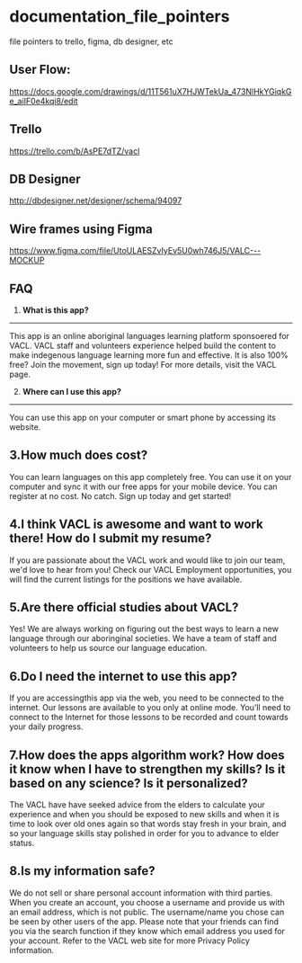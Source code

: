 # documentation_file_pointers
file pointers to trello, figma, db designer, etc

## User Flow:
https://docs.google.com/drawings/d/11T561uX7HJWTekUa_473NlHkYGiqkGe_aiIF0e4kqi8/edit 

## Trello
https://trello.com/b/AsPE7dTZ/vacl

## DB Designer
http://dbdesigner.net/designer/schema/94097 

## Wire frames using Figma
https://www.figma.com/file/UtoULAESZvIyEv5U0wh746J5/VALC---MOCKUP 

## FAQ
1. **What is this app?**
---
This app is an online aboriginal languages learning platform sponsoered for VACL. VACL staff and volunteers experience helped build the content to make indegenous language learning more fun and effective. It is also 100% free? Join the movement, sign up today!
For more details, visit the VACL page.

2. **Where can I use this app?**
---
You can use this app on your computer or smart phone by accessing its website.

3.**How much does cost?**
---
You can learn languages on this app completely free. You can use it on your computer and sync it with our free apps for your mobile device. You can register at no cost. No catch. Sign up today and get started! 

4.**I think VACL is awesome and want to work there! How do I submit my resume?**
---
If you are passionate about the VACL work and would like to join our team, we'd love to hear from you! Check our VACL Employment opportunities, you will find the current listings for the positions we have available. 

5.**Are there official studies about VACL?**
---
Yes! We are always working on figuring out the best ways to learn a new language through our aboringinal societies. We have a team of staff and volunteers to help us source our language education. 

6.**Do I need the internet to use this app?**
---
If you are accessingthis app via the web, you need to be connected to the internet. 
Our lessons are available to you only at online mode. You’ll need to connect to the Internet for those lessons to be recorded and count towards your daily progress.

7.**How does the apps algorithm work? How does it know when I have to strengthen my skills? Is it based on any science? Is it personalized?** 
---
The VACL have have seeked advice from the elders to calculate your experience and when you should be exposed to new skills and when it is time to look over old ones again so that words stay fresh in your brain, and so your language skills stay polished in order for you to advance to elder status.

8.**Is my information safe?**
---
We do not sell or share personal account information with third parties. 
When you create an account, you choose a username and provide us with an email address, which is not public. The username/name you chose can be seen by other users of the app. Please note that your friends can find you via the search function if they know which email address you used for your account. Refer to the VACL web site for more Privacy Policy information.

